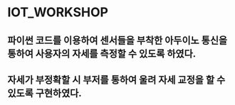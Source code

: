 # IOT_WORKSHOP
## 파이썬 코드를 이용하여 센서들을 부착한 아두이노 통신을 통하여 사용자의 자세를 측정할 수 있도록 하였다.
## 자세가 부정확할 시 부저를 통하여 울려 자세 교정을 할 수 있도록 구현하였다.

